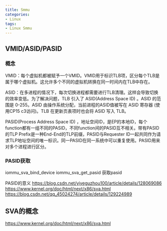 ```yaml
---
title: Smmu
categories: 
- Linux
tags:
- Linux Smmu
---
```


## VMID/ASID/PASID
### 概念
VMID：每个虚拟机都被赋予一个VMID。VMID用于标识TLB项，区分每个TLB是属于哪个虚拟机。这允许多个不同的虚拟机转换在同一时间内在TLB中存在。

ASID：在多进程的情况下，每次切换进程都需要进行TLB清理。这样会导致切换的效率变低。为了解决问题，TLB 引入了 ASID(Address Space ID) 。ASID 的范围是 0-255。ASID 由操作系统分配，当前进程的ASID值被写在 ASID 寄存器 (使用CP15 c3访问)。TLB 在更新页表项时也会将 ASID 写入 TLB。

PASID(Process Address Space ID) ，地址空间ID，是EP的本地ID，每个function都有一组不同的PASID，不同function间的PASID互不相关。带有PASID的TLP Prefix是一种End-End的TLP前缀，PASID与Requester ID一起共同作为请求TLP地址空间的唯一标识。同一PASID在同一系统中可以重复使用。PASID用来对多个进程进行区分。

### PASID获取
iommu_sva_bind_device
iommu_sva_get_pasid
获取pasid

PASID的意义
https://blog.csdn.net/yiyeguzhou100/article/details/128069086
https://www.kernel.org/doc/html/next/x86/sva.html
https://blog.csdn.net/qq_45024274/article/details/129224989

## SVA的概念
https://www.kernel.org/doc/html/next/x86/sva.html



